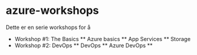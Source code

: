 # azure-workshops

Dette er en serie workshops for å 

* Workshop #1: The Basics
** Azure basics
** App Services
** Storage 
* Workshop #2: DevOps
** DevOps
** Azure DevOps
** 